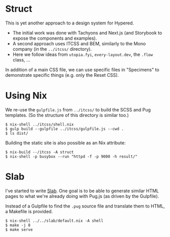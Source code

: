 # Struct

This is yet another approach to a design system for Hypered.

- The initial work was done with Tachyons and Next.js (and Storybook to expose
  the components and examples).
- A second approach uses ITCSS and BEM, similarly to the Mono company (in the
  `../itcss/` directory).
- Here we follow ideas from `utopia.fyi`, `every-layout.dev`, the `.flow`
  class, ...

In addition of a main CSS file, we can use specific files in "Specimens" to
demonstrate specific things (e.g. only the Reset CSS).

# Using Nix

We re-use the `gulpfile.js` from `../itcss/` to build the SCSS and Pug
templates. (So the structure of this directory is similar too.)

```
$ nix-shell ../itcss/shell.nix
$ gulp build --gulpfile ../itcss/gulpfile.js --cwd .
$ ls dist/
```

Building the static site is also possible as an Nix attribute:

```
$ nix-build --/itcss -A struct
$ nix-shell -p busybox --run "httpd -f -p 9000 -h result/"
```

# Slab

I've started to write [Slab](https://slab-lang.org/). One goal is to be able to
generate similar HTML pages to what we're already doing with Pug.js (as driven
by the Gulpfile).

Instead of a Gulpfile to find the `.pug` source file and translate them to
HTML, a Makefile is provided.

```
$ nix-shell ../../slab/default.nix -A shell
$ make -j 8
$ make serve
```
